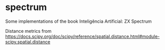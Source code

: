 # spectrum
Some implementations of the book Inteligência Artificial: ZX Spectrum

Distance metrics from https://docs.scipy.org/doc/scipy/reference/spatial.distance.html#module-scipy.spatial.distance
